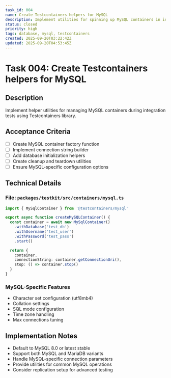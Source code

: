 ```yaml
---
task_id: 004
name: Create Testcontainers helpers for MySQL
description: Implement utilities for spinning up MySQL containers in integration tests
status: closed
priority: high
tags: database, mysql, testcontainers
created: 2025-09-20T03:22:42Z
updated: 2025-09-20T04:53:45Z
---
```


# Task 004: Create Testcontainers helpers for MySQL

## Description

Implement helper utilities for managing MySQL containers during integration tests using Testcontainers library.

## Acceptance Criteria

- [ ] Create MySQL container factory function
- [ ] Implement connection string builder
- [ ] Add database initialization helpers
- [ ] Create cleanup and teardown utilities
- [ ] Ensure MySQL-specific configuration options

## Technical Details

### File: `packages/testkit/src/containers/mysql.ts`
```typescript
import { MySqlContainer } from '@testcontainers/mysql'

export async function createMySQLContainer() {
  const container = await new MySqlContainer()
    .withDatabase('test_db')
    .withUsername('test_user')
    .withPassword('test_pass')
    .start()

  return {
    container,
    connectionString: container.getConnectionUri(),
    stop: () => container.stop()
  }
}
```

### MySQL-Specific Features
- Character set configuration (utf8mb4)
- Collation settings
- SQL mode configuration
- Time zone handling
- Max connections tuning

## Implementation Notes

- Default to MySQL 8.0 or latest stable
- Support both MySQL and MariaDB variants
- Handle MySQL-specific connection parameters
- Provide utilities for common MySQL operations
- Consider replication setup for advanced testing